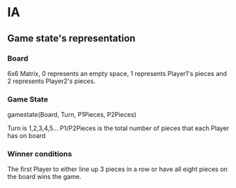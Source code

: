 # IA

## Game state's representation

### Board

6x6 Matrix, 0 represents an empty space, 1 represents Player1's pieces and 2 represents Player2's pieces.

### Game State

gamestate(Board, Turn, P1Pieces, P2Pieces)

Turn is 1,2,3,4,5...
P1/P2Pieces is the total number of pieces that each Player has on board

### Winner conditions

The first Player to either line up 3 pieces in a row or have all eight pieces on the board wins the game.
